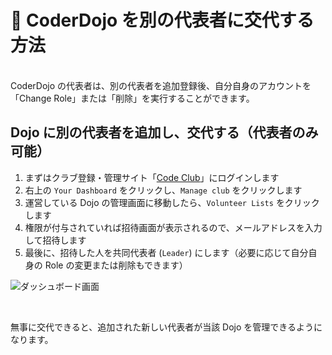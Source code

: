 # 👥 CoderDojo を別の代表者に交代する方法
<br>
CoderDojo の代表者は、別の代表者を追加登録後、自分自身のアカウントを「Change Role」または「削除」を実行することができます。

## Dojo に別の代表者を追加し、交代する（代表者のみ可能）

1. まずはクラブ登録・管理サイト「[Code Club](https://codeclub.org/en/coderdojo-community)」にログインします
2. 右上の `Your Dashboard` をクリックし、`Manage club` をクリックします
   <!--<img alt='CoderDojo Zen - My Dojos' src='/img/zen-my-dojos.png' /><br><br>-->
3. 運営している Dojo の管理画面に移動したら、`Volunteer Lists` をクリックします
   <!--<img alt='CoderDojo Zen - Manage Users' src='/img/zen-manage-users.png' /><br><br>-->
4. 権限が付与されていれば招待画面が表示されるので、メールアドレスを入力して招待します
   <!--<img alt='CoderDojo Zen - Invite Champion' src='/img/zen-invite-champion.png' /><br><br>-->
5. 最後に、招待した人を共同代表者 (`Leader`) にします（必要に応じて自分自身の Role の変更または削除もできます）

![ダッシュボード画面](https://i.gyazo.com/7ff1ca9d44efc7515010daf055c6b15d.png)

<br>

無事に交代できると、追加された新しい代表者が当該 Dojo を管理できるようになります。   
